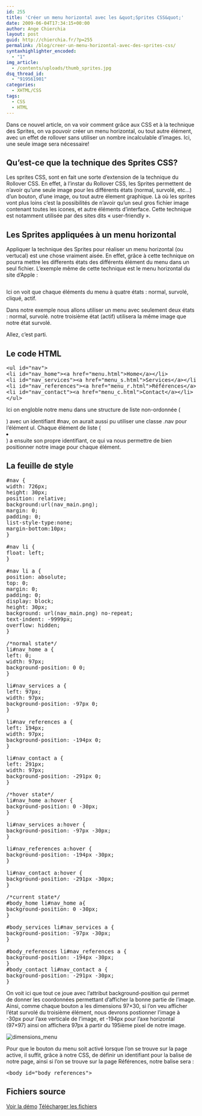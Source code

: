 ```yaml
---
id: 255
title: 'Créer un menu horizontal avec les &quot;Sprites CSS&quot;'
date: 2009-06-04T17:34:15+00:00
author: Ange Chierchia
layout: post
guid: http://chierchia.fr/?p=255
permalink: /blog/creer-un-menu-horizontal-avec-des-sprites-css/
syntaxhighlighter_encoded:
  - "1"
img_article:
  - /contents/uploads/thumb_sprites.jpg
dsq_thread_id:
  - "919561901"
categories:
  - XHTML/CSS
tags:
  - CSS
  - HTML
---
```

Dans ce nouvel article, on va voir comment grâce aux CSS et à la technique des Sprites, on va pouvoir créer un menu horizontal, ou tout autre élément, avec un effet de rollover sans utiliser un nombre incalculable d&rsquo;images. Ici, une seule image sera nécessaire!<!--more-->

## Qu&rsquo;est-ce que la technique des Sprites CSS?

Les sprites CSS, sont en fait une sorte d&rsquo;extension de la technique du Rollover CSS. En effet, à l&rsquo;instar du Rollover CSS, les Sprites permettent de n&rsquo;avoir qu&rsquo;une seule image pour les différents états (normal, survolé, etc&#8230;) d&rsquo;un bouton, d&rsquo;une image, ou tout autre élement graphique. Là où les sprites vont plus loins c&rsquo;est la possibilités de n&rsquo;avoir qu&rsquo;un seul gros fichier image contenant toutes les icones, et autre éléments d&rsquo;interface. Cette technique est notamment utilisée par des sites dits &laquo;&nbsp;user-friendly&nbsp;&raquo;.

## Les Sprites appliquées à un menu horizontal

Appliquer la technique des Sprites pour réaliser un menu horizontal (ou vertucal) est une chose vraiment aisée. En effet, grâce à cette technique on pourra mettre les differents états des différents élément du menu dans un seul fichier. L&rsquo;exemple même de cette technique est le menu horizontal du site d&rsquo;Apple :

[<img class="alignnone" alt="" src="http://i1.wp.com/images.apple.com/global/nav/images/globalnavbg.png?resize=471%2C73" data-recalc-dims="1" />](http://i1.wp.com/images.apple.com/global/nav/images/globalnavbg.png)

Ici on voit que chaque éléments du menu à quatre états : normal, survolé, cliqué, actif.

Dans notre exemple nous allons utiliser un menu avec seulement deux états : normal, survolé. notre troisième état (actif) utilisera la même image que notre état survolé.

Allez, c&rsquo;est parti.

## Le code HTML

<pre class="brush:html">&lt;ul id="nav"&gt;
&lt;li id="nav_home"&gt;&lt;a href="menu.html"&gt;Home&lt;/a&gt;&lt;/li&gt;
&lt;li id="nav_services"&gt;&lt;a href="menu_s.html"&gt;Services&lt;/a&gt;&lt;/li&gt;
&lt;li id="nav_references"&gt;&lt;a href="menu_r.html"&gt;Références&lt;/a&gt;&lt;/li&gt;
&lt;li id="nav_contact"&gt;&lt;a href="menu_c.html"&gt;Contact&lt;/a&gt;&lt;/li&gt;
&lt;/ul&gt;</pre>

Ici on engloble notre menu dans une structure de liste non-ordonnée (<ul></ul>) avec un identifiant #nav, on aurait aussi pu utiliser une classe .nav pour l&rsquo;élément ul. Chaque élément de liste (<li></li>) a ensuite son propre identifiant, ce qui va nous permettre de bien positionner notre image pour chaque élément.

## La feuille de style

<pre class="brush:css">#nav {
width: 726px;
height: 30px;
position: relative;
background:url(nav_main.png);
margin: 0;
padding: 0;
list-style-type:none;
margin-bottom:10px;
}

#nav li {
float: left;
}

#nav li a {
position: absolute;
top: 0;
margin: 0;
padding: 0;
display: block;
height: 30px;
background: url(nav_main.png) no-repeat;
text-indent: -9999px;
overflow: hidden;
}

/*normal state*/
li#nav_home a {
left: 0;
width: 97px;
background-position: 0 0;
}

li#nav_services a {
left: 97px;
width: 97px;
background-position: -97px 0;
}

li#nav_references a {
left: 194px;
width: 97px;
background-position: -194px 0;
}

li#nav_contact a {
left: 291px;
width: 97px;
background-position: -291px 0;
}

/*hover state*/
li#nav_home a:hover {
background-position: 0 -30px;
}

li#nav_services a:hover {
background-position: -97px -30px;
}

li#nav_references a:hover {
background-position: -194px -30px;
}

li#nav_contact a:hover {
background-position: -291px -30px;
}

/*current state*/
#body_home li#nav_home a{
background-position: 0 -30px;
}

#body_services li#nav_services a {
background-position: -97px -30px;
}

#body_references li#nav_references a {
background-position: -194px -30px;
}
#body_contact li#nav_contact a {
background-position: -291px -30px;
}</pre>

On voit ici que tout ce joue avec l&rsquo;attribut background-position qui permet de donner les coordonnées permettant d&rsquo;afficher la bonne partie de l&rsquo;image. Ainsi, comme chaque bouton a les dimensions 97&#215;30, si l&rsquo;on veu afficher l&rsquo;état survolé du troisième élément, nous devrons postionner l&rsquo;image à -30px pour l&rsquo;axe verticale de l&rsquo;image, et -194px pour l&rsquo;axe horizontal (97&#215;97) ainsi on affichera 97px à partir du 195ième pixel de notre image.

<img class="alignnone  wp-image-262" title="dimensions_menu" alt="dimensions_menu" src="/contents/uploads/2009/06/dimensions_menu.jpg?fit=448%2C93" data-recalc-dims="1" />

Pour que le bouton du menu soit activé lorsque l&rsquo;on se trouve sur la page active, il suffit, grâce à notre CSS, de définir un identifiant pour la balise de notre page, ainsi si l&rsquo;on se trouve sur la page Références, notre balise sera :

<pre class="brush:html">&lt;body id="body_references"&gt;</pre>

<div>
  <h2>
    Fichiers source
  </h2>
  
  <p>
    <a class="demo_link" href="http://chierchia.fr/fichiers/menusprites/menu.php">Voir la démo</a> <a class="download_link" title="Télécharger les fichiers sur GitHub" href="https://github.com/nighcrawl/demo.chierchia.fr/tree/master/menusprites" target="_blank">Télécharger les fichiers</a>
  </p>
</div>